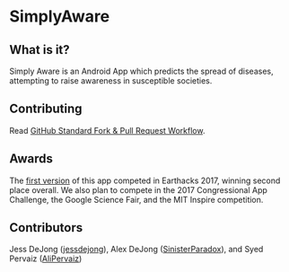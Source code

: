 SimplyAware
==================

What is it?
------------------
Simply Aware is an Android App which predicts the spread of diseases, attempting to raise awareness in susceptible societies.

Contributing
------------------
Read [GitHub Standard Fork & Pull Request Workflow](https://gist.github.com/Chaser324/ce0505fbed06b947d962).

Awards
------------------
The [first version](https://github.com/Sinister-Paradox/EARTHACKS) of this app competed in Earthacks 2017, winning second place overall. We also plan to compete in the 2017 Congressional App Challenge, the Google Science Fair, and the MIT Inspire competition.

Contributors
------------------
Jess DeJong ([jessdejong](https://github.com/jessdejong)), Alex DeJong ([SinisterParadox](https://github.com/SinisterParadox)), and Syed Pervaiz ([AliPervaiz](https://github.com/AliPervaiz))
